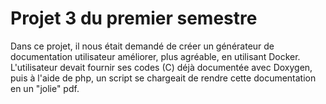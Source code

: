 # Projet 3 du premier semestre
Dans ce projet, il nous était demandé de créer un générateur de documentation utilisateur améliorer, plus agréable, en utilisant Docker. L'utilisateur devait fournir ses codes (C) déjà documentée avec Doxygen, puis à l'aide de php, un script se chargeait de rendre cette documentation en un "jolie" pdf.
